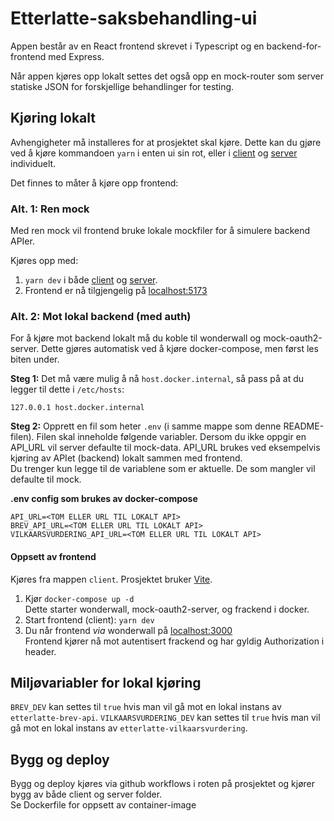 # Etterlatte-saksbehandling-ui

Appen består av en React frontend skrevet i Typescript og en backend-for-frontend med Express.

Når appen kjøres opp lokalt settes det også opp en mock-router som server statiske JSON for forskjellige behandlinger 
for testing.

## Kjøring lokalt

Avhengigheter må installeres for at prosjektet skal kjøre. Dette kan du gjøre ved å kjøre kommandoen `yarn` i enten 
ui sin rot, eller i [client](./client) og [server](./server) individuelt.

Det finnes to måter å kjøre opp frontend:

### Alt. 1: Ren mock

Med ren mock vil frontend bruke lokale mockfiler for å simulere backend APIer. 

Kjøres opp med: 
1. `yarn dev` i både [client](./client) og [server](./server).
2. Frontend er nå tilgjengelig på [localhost:5173](http://localhost:5173)


### Alt. 2: Mot lokal backend (med auth)

For å kjøre mot backend lokalt må du koble til wonderwall og mock-oauth2-server. Dette gjøres automatisk ved å 
kjøre docker-compose, men først les biten under. 

**Steg 1:** Det må være mulig å nå `host.docker.internal`, så pass på at du legger til dette i `/etc/hosts`:

`127.0.0.1 host.docker.internal`

**Steg 2:** Opprett en fil som heter `.env` (i samme mappe som denne README-filen). Filen skal inneholde følgende variabler. 
Dersom du ikke oppgir en API_URL vil server defaulte til mock-data. API_URL brukes ved eksempelvis kjøring av 
APIet (backend) lokalt sammen med frontend. \
Du trenger kun legge til de variablene som er aktuelle. De som mangler vil defaulte til mock.

**.env config som brukes av docker-compose**
```
API_URL=<TOM ELLER URL TIL LOKALT API>
BREV_API_URL=<TOM ELLER URL TIL LOKALT API>
VILKAARSVURDERING_API_URL=<TOM ELLER URL TIL LOKALT API>
```

#### Oppsett av frontend

Kjøres fra mappen `client`. Prosjektet bruker [Vite](https://vitejs.dev/).

1. Kjør `docker-compose up -d` \
    Dette starter wonderwall, mock-oauth2-server, og frackend i docker.
2. Start frontend (client):
    `yarn dev`
3. Du når frontend *via* wonderwall på [localhost:3000](http://localhost:3000) \
    Frontend kjører nå mot autentisert frackend og har gyldig Authorization i header.

## Miljøvariabler for lokal kjøring
`BREV_DEV` kan settes til `true` hvis man vil gå mot en lokal instans av `etterlatte-brev-api`.
`VILKAARSVURDERING_DEV` kan settes til `true` hvis man vil gå mot en lokal instans av `etterlatte-vilkaarsvurdering`.


## Bygg og deploy
Bygg og deploy kjøres via github workflows i roten på prosjektet
og kjører bygg av både client og server folder. \
Se Dockerfile for oppsett av container-image